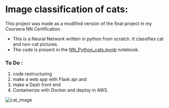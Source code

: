 # Image classification of cats:

This project was made as a modified version of the final project in my Coursera NN Certification.  

- This is a Neural Network written in python from scratch. It classifies cat and non-cat pictures.
- The code is present in the [NN_Python_cats.ipynb](https://github.com/abhi094/Educational-Projects/blob/master/Neural%20Networks%20in%20Python/NN_Python_cats.ipynb) notebook.

### To Do :
1. code restructuring
2. make a web app with Flask api and 
3. make a Dash front end
4. Containerize with Docker and deploy in AWS.

![cat_image](https://github.com/abhi094/Educational-Projects/blob/master/Neural%20Networks%20in%20Python/images/cat.png)
